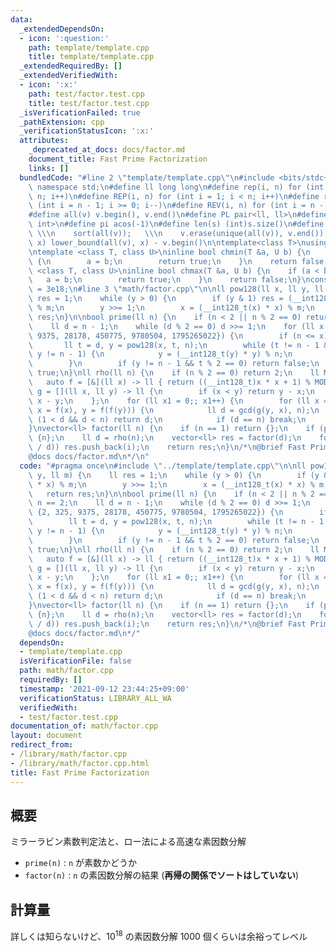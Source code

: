 ```yaml
---
data:
  _extendedDependsOn:
  - icon: ':question:'
    path: template/template.cpp
    title: template/template.cpp
  _extendedRequiredBy: []
  _extendedVerifiedWith:
  - icon: ':x:'
    path: test/factor.test.cpp
    title: test/factor.test.cpp
  _isVerificationFailed: true
  _pathExtension: cpp
  _verificationStatusIcon: ':x:'
  attributes:
    _deprecated_at_docs: docs/factor.md
    document_title: Fast Prime Factorization
    links: []
  bundledCode: "#line 2 \"template/template.cpp\"\n#include <bits/stdc++.h>\nusing\
    \ namespace std;\n#define ll long long\n#define rep(i, n) for (int i = 0; i <\
    \ n; i++)\n#define REP(i, n) for (int i = 1; i < n; i++)\n#define rev(i, n) for\
    \ (int i = n - 1; i >= 0; i--)\n#define REV(i, n) for (int i = n - 1; i > 0; i--)\n\
    #define all(v) v.begin(), v.end()\n#define PL pair<ll, ll>\n#define PI pair<int,\
    \ int>\n#define pi acos(-1)\n#define len(s) (int)s.size()\n#define compress(v)\
    \ \\\n    sort(all(v));   \\\n    v.erase(unique(all(v)), v.end());\n#define comid(v,\
    \ x) lower_bound(all(v), x) - v.begin()\n\ntemplate<class T>\nusing prique=priority_queue<T,vector<T>,greater<>>;\n\
    \ntemplate <class T, class U>\ninline bool chmin(T &a, U b) {\n    if (a > b)\
    \ {\n        a = b;\n        return true;\n    }\n    return false;\n}\ntemplate\
    \ <class T, class U>\ninline bool chmax(T &a, U b) {\n    if (a < b) {\n     \
    \   a = b;\n        return true;\n    }\n    return false;\n}\nconstexpr ll inf\
    \ = 3e18;\n#line 3 \"math/factor.cpp\"\n\nll pow128(ll x, ll y, ll m) {\n    ll\
    \ res = 1;\n    while (y > 0) {\n        if (y & 1) res = (__int128_t(res) * x)\
    \ % m;\n        y >>= 1;\n        x = (__int128_t(x) * x) % m;\n    }\n    return\
    \ res;\n}\n\nbool prime(ll n) {\n    if (n < 2 || n % 2 == 0) return n == 2;\n\
    \    ll d = n - 1;\n    while (d % 2 == 0) d >>= 1;\n    for (ll x : {2, 325,\
    \ 9375, 28178, 450775, 9780504, 1795265022}) {\n        if (n <= x) break;\n \
    \       ll t = d, y = pow128(x, t, n);\n        while (t != n - 1 && y != 1 &&\
    \ y != n - 1) {\n            y = (__int128_t(y) * y) % n;\n            t <<= 1;\n\
    \        }\n        if (y != n - 1 && t % 2 == 0) return false;\n    }\n    return\
    \ true;\n}\nll rho(ll n) {\n    if (n % 2 == 0) return 2;\n    ll MOD = n;\n \
    \   auto f = [&](ll x) -> ll { return ((__int128_t)x * x + 1) % MOD; };\n    auto\
    \ g = [](ll x, ll y) -> ll {\n        if (x < y) return y - x;\n        return\
    \ x - y;\n    };\n    for (ll x1 = 0;; x1++) {\n        for (ll x = x1, y = f(x);;\
    \ x = f(x), y = f(f(y))) {\n            ll d = gcd(g(y, x), n);\n            if\
    \ (1 < d && d < n) return d;\n            if (d == n) break;\n        }\n    }\n\
    }\nvector<ll> factor(ll n) {\n    if (n == 1) return {};\n    if (prime(n)) return\
    \ {n};\n    ll d = rho(n);\n    vector<ll> res = factor(d);\n    for (ll i : factor(n\
    \ / d)) res.push_back(i);\n    return res;\n}\n/*\n@brief Fast Prime Factorization\n\
    @docs docs/factor.md\n*/\n"
  code: "#pragma once\n#include \"../template/template.cpp\"\n\nll pow128(ll x, ll\
    \ y, ll m) {\n    ll res = 1;\n    while (y > 0) {\n        if (y & 1) res = (__int128_t(res)\
    \ * x) % m;\n        y >>= 1;\n        x = (__int128_t(x) * x) % m;\n    }\n \
    \   return res;\n}\n\nbool prime(ll n) {\n    if (n < 2 || n % 2 == 0) return\
    \ n == 2;\n    ll d = n - 1;\n    while (d % 2 == 0) d >>= 1;\n    for (ll x :\
    \ {2, 325, 9375, 28178, 450775, 9780504, 1795265022}) {\n        if (n <= x) break;\n\
    \        ll t = d, y = pow128(x, t, n);\n        while (t != n - 1 && y != 1 &&\
    \ y != n - 1) {\n            y = (__int128_t(y) * y) % n;\n            t <<= 1;\n\
    \        }\n        if (y != n - 1 && t % 2 == 0) return false;\n    }\n    return\
    \ true;\n}\nll rho(ll n) {\n    if (n % 2 == 0) return 2;\n    ll MOD = n;\n \
    \   auto f = [&](ll x) -> ll { return ((__int128_t)x * x + 1) % MOD; };\n    auto\
    \ g = [](ll x, ll y) -> ll {\n        if (x < y) return y - x;\n        return\
    \ x - y;\n    };\n    for (ll x1 = 0;; x1++) {\n        for (ll x = x1, y = f(x);;\
    \ x = f(x), y = f(f(y))) {\n            ll d = gcd(g(y, x), n);\n            if\
    \ (1 < d && d < n) return d;\n            if (d == n) break;\n        }\n    }\n\
    }\nvector<ll> factor(ll n) {\n    if (n == 1) return {};\n    if (prime(n)) return\
    \ {n};\n    ll d = rho(n);\n    vector<ll> res = factor(d);\n    for (ll i : factor(n\
    \ / d)) res.push_back(i);\n    return res;\n}\n/*\n@brief Fast Prime Factorization\n\
    @docs docs/factor.md\n*/"
  dependsOn:
  - template/template.cpp
  isVerificationFile: false
  path: math/factor.cpp
  requiredBy: []
  timestamp: '2021-09-12 23:44:25+09:00'
  verificationStatus: LIBRARY_ALL_WA
  verifiedWith:
  - test/factor.test.cpp
documentation_of: math/factor.cpp
layout: document
redirect_from:
- /library/math/factor.cpp
- /library/math/factor.cpp.html
title: Fast Prime Factorization
---
```

## 概要

ミラーラビン素数判定法と、ロー法による高速な素因数分解

- ```prime(n)``` : ```n``` が素数かどうか
- ```factor(n)``` : ```n``` の素因数分解の結果 (**再帰の関係でソートはしていない**)

## 計算量

詳しくは知らないけど、$10^{18}$ の素因数分解 $1000$ 個くらいは余裕ってレベル